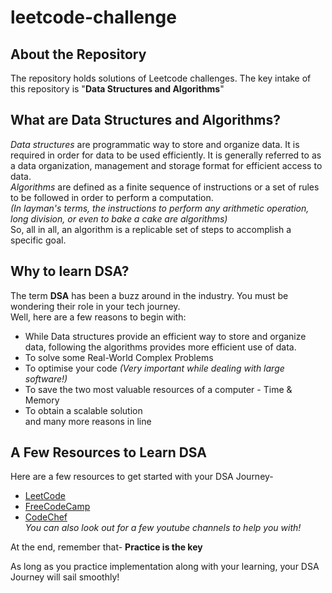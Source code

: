 # leetcode-challenge
## About the Repository
The repository holds solutions of Leetcode challenges. The key intake of this repository is "**Data Structures and Algorithms**"

## What are Data Structures and Algorithms?
*Data structures* are programmatic way to store and organize data. It is required in order for data to be used efficiently. It is generally referred to as a data organization, management and storage format for efficient access to data.\
*Algorithms* are defined as a finite sequence of instructions or a set of rules to be followed in order to perform a computation.\
*(In layman's terms, the instructions to perform any arithmetic operation, long division, or even to bake a cake are algorithms)*\
So, all in all, an algorithm is a replicable set of steps to accomplish a specific goal.

## Why to learn DSA?
The term **DSA** has been a buzz around in the industry. You must be wondering their role in your tech journey.\
Well, here are a few reasons to begin with:

- While Data structures provide an efficient way to store and organize data, following the algorithms provides more efficient use of data.
- To solve some Real-World Complex Problems
- To optimise your code *(Very important while dealing with large software!)*
- To save the two most valuable resources of a computer - Time & Memory
- To obtain a scalable solution\
and many more reasons in line

## A Few Resources to Learn DSA
Here are a few resources to get started with your DSA Journey-
* [LeetCode](https://leetcode.com/)
* [FreeCodeCamp](https://www.freecodecamp.org/)
* [CodeChef](https://www.codechef.com/selflearning?itm_medium=navmenu&itm_campaign=learncp)
\
*You can also look out for a few youtube channels to help you with!*

At the end, remember that- **Practice is the key**

As long as you practice implementation along with your learning, your DSA Journey will sail smoothly!


